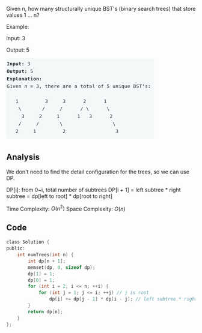 Given n, how many structurally unique BST's (binary search trees) that store values 1 ... n?

Example:

Input: 3

Output: 5

![Screen Shot 2020-06-18 at 12.36.05 PM.png](resources/3E4267B406035BA277085EB1C62F4270.png)

## Analysis

We don't need to find the detail configuration for the trees, so we can use DP.

DP[i]: from 0~i, total number of subtrees
DP[i + 1] = left subtree * right subtree = dp[left to root] * dp[root to right] 

Time Complexity: $O(n^2)$
Space Complexity: $O(n)$

## Code

```c
class Solution {
public:
    int numTrees(int n) {
        int dp[n + 1];
        memset(dp, 0, sizeof dp);
        dp[1] = 1;
        dp[0] = 1;
        for (int i = 2; i <= n; ++i) {
            for (int j = 1; j <= i; ++j) // j is root
                dp[i] += dp[j - 1] * dp[i - j]; // left subtree * right subtree
        }
        return dp[n];
    }
};
```